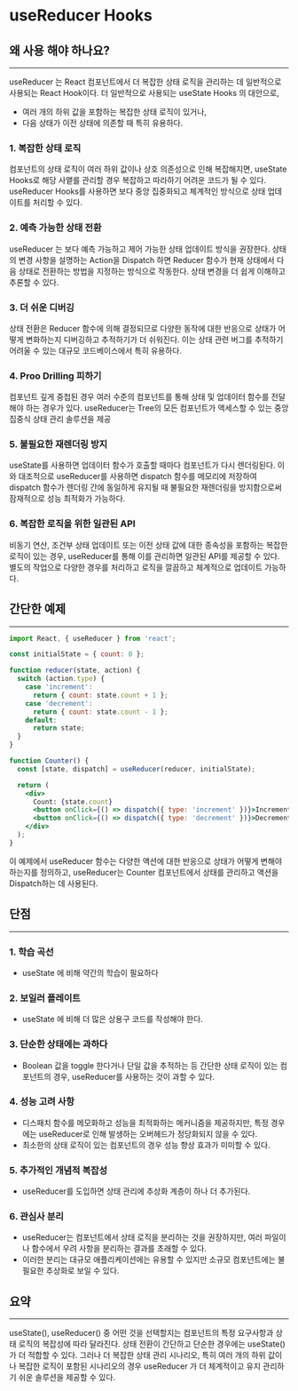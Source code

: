 # useReducer Hooks

## 왜 사용 해야 하나요?

***

useReducer 는 React 컴포넌트에서 더 복잡한 상태 로직을 관리하는 데 일반적으로 사용되는 React Hook이다. 더 일반적으로 사용되는 useState Hooks 의 대안으로,

* 여러 개의 하위 값을 포함하는 복잡한 상태 로직이 있거나,
* 다음 상태가 이전 상태에 의존할 때 특히 유용하다.

### 1. 복잡한 상태 로직

컴포넌트의 상태 로직이 여러 하위 값이나 상호 의존성으로 인해 복잡해지면, useState Hooks로 해당 사앹를 관리할 경우 복잡하고 따라하기 어려운 코드가 될 수 있다. useReducer Hooks를 사용하면 보다 중앙 집중화되고 체계적인 방식으로 상태 업데이트를 처리할 수 있다.

### 2. 예측 가능한 상태 전환

useReducer 는 보다 예측 가능하고 제어 가능한 상태 업데이트 방식을 권장한다. 상태의 변경 사항을 설명하는 Action을 Dispatch 하면 Reducer 함수가 현재 상태에서 다음 상태로 전환하는 방법을 지정하는 방식으로 작동한다. 상태 변경을 더 쉽게 이해하고 추론할 수 있다.

### 3. 더 쉬운 디버깅

상태 전환은 Reducer 함수에 의해 결정되므로 다양한 동작에 대한 반응으로 상태가 어떻게 변화하는지 디버깅하고 추적하기가 더 쉬워진다. 이는 상태 관련 버그를 추적하기 어려울 수 있는 대규모 코드베이스에서 특히 유용하다.

### 4. Proo Drilling 피하기

컴포넌트 깊게 중첩된 경우 여러 수준의 컴포넌트를 통해 상태 및 업데이터 함수를 전달해야 하는 경우가 있다. useReducer는 Tree의 모든 컴포넌트가 액세스할 수 있는 중앙 집중식 상태 관리 솔루션을 제공

### 5. 불필요한 재렌더링 방지

useState를 사용하면 업데이터 함수가 호출할 때마다 컴포넌트가 다시 렌더링된다. 이와 대조적으로 useReducer를 사용하면 dispatch 함수를 메모리에 저장하여 dispatch 함수가 렌더링 간에 동일하게 유지될 때 불필요한 재렌더링을 방지함으로써 잠재적으로 성능 최적화가 가능하다.

### 6. 복잡한 로직을 위한 일관된 API

비동기 연산, 조건부 상태 업데이트 또는 이전 상태 값에 대한 종속성을 포함하는 복잡한 로직이 있는 경우, useReducer를 통해 이를 관리하면 일관된 API를 제공할 수 있다. 별도의 작업으로 다양한 경우를 처리하고 로직을 깔끔하고 체계적으로 업데이트 가능하다.

## 간단한 예제

***

```jsx
import React, { useReducer } from 'react';

const initialState = { count: 0 };

function reducer(state, action) {
  switch (action.type) {
    case 'increment':
      return { count: state.count + 1 };
    case 'decrement':
      return { count: state.count - 1 };
    default:
      return state;
  }
}

function Counter() {
  const [state, dispatch] = useReducer(reducer, initialState);

  return (
    <div>
      Count: {state.count}
      <button onClick={() => dispatch({ type: 'increment' })}>Increment</button>
      <button onClick={() => dispatch({ type: 'decrement' })}>Decrement</button>
    </div>
  );
}
```

이 예제에서 useReducer 함수는 다양한 액션에 대한 반응으로 상태가 어떻게 변해야 하는지를 정의하고, useReducer는 Counter 컴포넌트에서 상태를 관리하고 액션을 Dispatch하는 데 사용된다.

## 단점

***

### 1. 학습 곡선

* useState 에 비해 약간의 학습이 필요하다

### 2. 보일러 플레이트

* useState 에 비해 더 많은 상용구 코드를 작성해야 한다.

### 3. 단순한 상태에는 과하다

* Boolean 값을 toggle 한다거나 단일 값을 추적하는 등 간단한 상태 로직이 있는 컴포넌트의 경우, useReducer를 사용하는 것이 과할 수 있다.

### 4. 성능 고려 사항

* 디스패치 함수를 메모화하고 성능을 최적화하는 메커니즘을 제공하지만, 특정 경우에는 useReducer로 인해 발생하는 오버헤드가 정당화되지 않을 수 있다.
* 최소한의 상태 로직이 있는 컴포넌트의 경우 성능 향상 효과가 미미할 수 있다.

### 5. 추가적인 개념적 복잡성

* useReducer를 도입하면 상태 관리에 추상화 계층이 하나 더 추가된다.

### 6. 관심사 분리

* useReducer는 컴포넌트에서 상태 로직을 분리하는 것을 권장하지만, 여러 파일이나 함수에서 우려 사항을 분리하는 결과를 초래할 수 있다.
* 이러한 분리는 대규모 애플리케이션에는 유용할 수 있지만 소규모 컴포넌트에는 불필요한 추상화로 보일 수 있다.

## 요약

***

useState(), useReducer() 중 어떤 것을 선택할지는 컴포넌트의 특정 요구사항과 상태 로직의 복잡성에 따라 달라진다. 상태 전환이 간단하고 단순한 경우에는 useState()가 더 적합할 수 있다. 그러나 더 복잡한 상태 관리 시나리오, 특히 여러 개의 하위 값이나 복잡한 로직이 포함된 시나리오의 경우 useReducer 가 더 체계적이고 유지 관리하기 쉬운 솔루션을 제공할 수 있다.
